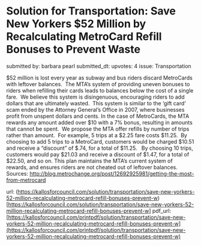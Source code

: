 # Solution for Transportation: Save New Yorkers $52 Million by Recalculating MetroCard Refill Bonuses to Prevent Waste #

submitted by: barbara pearl
submitted_dt: 
upvotes: 4
issue: Transportation

$52 million is lost every year as subway and bus riders discard MetroCards with leftover balances. 
The MTA’s system of providing uneven bonuses to riders when refilling their cards leads to balances below the cost of a single fare.  We believe this system is disingenuous, encouraging riders to add dollars that are ultimately wasted.  This system is similar to the ‘gift card’ scam ended by the Attorney General’s Office in 2007, where businesses profit from unspent dollars and cents.
In the case of MetroCards, the MTA rewards any amount added over $10 with a 7% bonus, resulting in amounts that cannot be spent.  We propose the MTA offer refills by number of trips rather than amount.  For example, 5 trips at a $2.25 fare costs $11.25.  By choosing to add 5 trips to a MetroCard, customers would be charged $10.51 and receive a “discount” of $.74, for a total of $11.25.   By choosing 10 trips, customers would pay $21.03 and receive a discount of $1.47, for a total of $22.50, and so on.
This plan maintains the MTA’s current system of rewards, and ensures riders are not cheated out of leftover balances.
Sources: http://blog.metrochange.org/post/12692925981/getting-the-most-from-metrocard

url: (https://kallosforcouncil.com/solution/transportation/save-new-yorkers-52-million-recalculating-metrocard-refill-bonuses-prevent-w)[https://kallosforcouncil.com/solution/transportation/save-new-yorkers-52-million-recalculating-metrocard-refill-bonuses-prevent-w]
pdf_url: [https://kallosforcouncil.com/printpdf/solution/transportation/save-new-yorkers-52-million-recalculating-metrocard-refill-bonuses-prevent-w](https://kallosforcouncil.com/printpdf/solution/transportation/save-new-yorkers-52-million-recalculating-metrocard-refill-bonuses-prevent-w)